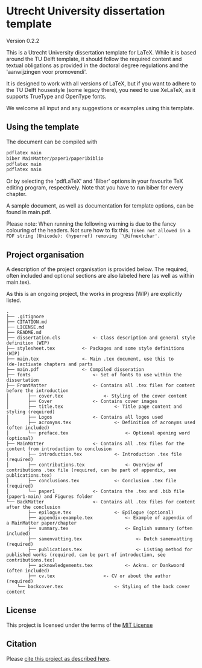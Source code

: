 # Utrecht University dissertation template

Version 0.2.2

<!-- For future use: ![Latest release](https://img.shields.io/github/v/release/UtrechtUniversity/UU-dissertation-template?style=flat-square) -->

This is a Utrecht University dissertation template for LaTeX. While it is based around the TU Delft template, it should follow the required content and textual obligations as provided in the doctoral degree regulations and the 'aanwijzingen voor promovendi'. 

It is designed to work with all versions of LaTeX, but if you want to adhere to the TU Delft housestyle (some legacy there), you need to use XeLaTeX, as it supports TrueType and OpenType fonts. 

We welcome all input and any suggestions or examples using this template.

## Using the template

The document can be compiled with
```sh
pdflatex main
biber MainMatter/paper1/paper1biblio
pdflatex main
pdflatex main
```

Or by selecting the 'pdfLaTeX' and 'Biber' options in your favourite TeX editing program, respectively. Note that you have to run biber for every chapter.

A sample document, as well as documentation for template options, can be found
in main.pdf. 

Please note: When running the following warning is due to the fancy colouring of the headers. Not sure how to fix this. 
```Token not allowed in a PDF string (Unicode): (hyperref) removing `\@ifnextchar'.```



## Project organisation

A description of the project organisation is provided below. The required, often included and optional sections are also labeled here (as well as within main.tex). 

As this is an ongoing project, the works in progress (WIP) are explicitly listed. 

```
.
├── .gitignore
├── CITATION.md
├── LICENSE.md
├── README.md
├── dissertation.cls 			<- Class description and general style definition (WIP)
├── stylesheet.tex 			<- Packages and some style definitions (WIP)
├── main.tex 				<- Main .tex document, use this to (de-)activate chapters and parts
├── main.pdf 				<- Compiled disseration
├── fonts                		<- Set of fonts to use within the dissertation
├── FrontMatter         		<- Contains all .tex files for content before the introduction
│   	├── cover.tex   	 		<- Styling of the cover content
│   	├── Cover	  	 		<- Contains cover images
│   	├── title.tex          	 		<- Title page content and styling (required)
│   	├── Logos		 		<- Contains all logos used
│   	├── acronyms.tex 		        <- Definition of acronyms used (often included)
│   	└── preface.tex     		        <- Optional opening word (optional)
├── MainMatter             		<- Contains all .tex files for the content from introduction to conclusion
│   	├── introduction.tex     		<- Introduction .tex file (required)
│   	├── contributions.tex     	        <- Overview of contributions .tex file (required, can be part of appendix, see publications.tex)
│   	├── conclusions.tex     		<- Conclusion .tex file (required)
│   	└── paper1				<- Contains the .tex and .bib file (paper1-main) and Figures folder
└── BackMatter           		<- Contains all .tex files for content after the conclusion
      	├── epilogue.tex        		<- Epilogue (optional)
      	├── appendix-example.tex   	        <- Example of appendix of a MainMatter paper/chapter
      	├── summary.tex        		        <- English summary (often included)
      	├── samenvatting.tex        	        <- Dutch samenvatting (required)
      	├── publications.tex        	        <- Listing method for published works (required, can be part of introduction, see contributions.tex)
      	├── acknowledgements.tex	        <- Ackns. or Dankwoord (often included)
      	├── cv.tex        			<- CV or about the author (required)
   	└── backcover.tex         	        <- Styling of the back cover content

```


## License

This project is licensed under the terms of the [MIT License](/LICENSE.md)

## Citation

Please [cite this project as described here](/CITATION.md).
